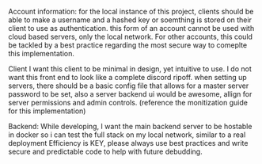 Account information:
for the local instance of this project, clients should be able to make a username and a hashed key or soemthing is stored on their client to use as authentication. this form of an account cannot be used with cloud based servers, only the local network. For other accounts, this could be tackled by a best practice regarding the most secure way to comeplte this implementation. 

Client
I want this client to be minimal in design, yet intuitive to use. I do not want this front end to look like a complete discord ripoff. when setting up servers, there should be a basic config file that allows for a master server password to be set, also a server backend ui would be awesome, allign for server permissions and admin controls. (reference the monitization guide for this implementation)

Backend:
While developing, I want the main backend server to be hostable in docker so i can test the full stack on my local network, similar to a real deployment
Efficiency is KEY, please always use best practices and write secure and predictable code to help with future debudding. 

